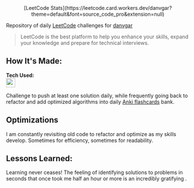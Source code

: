 <center>
        [LeetCode Stats](https://leetcode.card.workers.dev/danvgar?theme=default&font=source_code_pro&extension=null)
</center>

Repository of daily [LeetCode](https://www.leetcode.com/) challenges for [danvgar](https://leetcode.com/danvgar/)
        
> LeetCode is the best platform to help you enhance your skills, expand your knowledge and prepare for technical interviews.

## How It's Made:

**Tech Used:** </br><img src="https://cdn.jsdelivr.net/gh/devicons/devicon/icons/javascript/javascript-plain.svg" height="25" width="25"/>

Challenge to push at least one solution daily, while frequently going back to refactor and add optimized algorithms into daily [Anki flashcards](https://apps.ankiweb.net/) bank.

## Optimizations

I am constantly revisiting old code to refactor and optimize as my skills develop. Sometimes for efficiency, sometimes for readability. 

## Lessons Learned:

Learning never ceases! The feeling of identifying solutions to problems in seconds that once took me half an hour or more is an incredibly gratifying .
